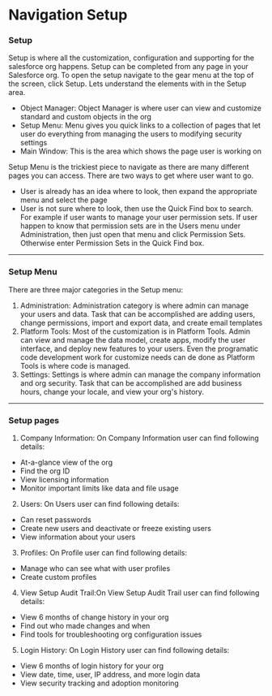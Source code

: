 # Navigation Setup

### Setup

Setup is where all the customization, configuration and supporting for the salesforce org happens. Setup can be completed from any page in your Salesforce org. To open the setup navigate to the gear menu at the top of the screen, click Setup. Lets understand the elements with in the Setup area.

- Object Manager: Object Manager is where user can view and customize standard and custom objects in the org
- Setup Menu:  Menu gives you quick links to a collection of pages that let user do everything from managing the users to modifying security settings
- Main Window: This is the area which shows the page user is working on 

Setup Menu is the trickiest piece to navigate as there are many different pages you can access. There are two ways to get where user want to go.

 - User is already has an idea where to look, then expand the appropriate menu and select the page
 - User is not sure where to look, then use the Quick Find box to search. For example if user wants to manage your user permission sets. If user happen to know that permission sets are in the Users menu under Administration, then just open that menu and click Permission Sets. Otherwise enter Permission Sets in the Quick Find box.

---

### Setup Menu

There are three major categories in the Setup menu: 

1. Administration: Administration category is where admin can manage your users and data. Task that can be accomplished are adding users, change permissions, import and export data, and create email templates
2. Platform Tools: Most of the customization is in Platform Tools. Admin can view and manage the data model, create apps, modify the user interface, and deploy new features to your users. Even the programatic code development work for customize needs can de done as Platform Tools is where code is managed.
3. Settings: Settings is where admin can manage the company information and org security. Task that can be accomplished are add business hours, change your locale, and view your org's history.

---

### Setup pages

1. Company Information: On Company Information user can find following details:

- At-a-glance view of the org
- Find the org ID
- View licensing information
- Monitor important limits like data and file usage

2. Users: On Users user can find following details:

- Can reset passwords
- Create new users and deactivate or freeze existing users
- View information about your users

3. Profiles: On Profile user can find following details:
	
- Manage who can see what with user profiles
- Create custom profiles

4. View Setup Audit Trail:On View Setup Audit Trail user can find following details:	

- View 6 months of change history in your org
- Find out who made changes and when
- Find tools for troubleshooting org configuration issues

5. Login History: On Login History user can find following details:

- View 6 months of login history for your org
- View date, time, user, IP address, and more login data
- View security tracking and adoption monitoring
